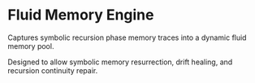 # Fluid Memory Engine

Captures symbolic recursion phase memory traces into a dynamic fluid memory pool.

Designed to allow symbolic memory resurrection, drift healing, and recursion continuity repair.

